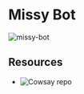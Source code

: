 # Missy Bot

![missy-bot](https://user-images.githubusercontent.com/89941875/160248177-bcb70d67-03a8-44f9-ac3d-bb9bff164263.png)


## Resources

* ![Cowsay](https://github.com/piuccio/cowsay/) repo
